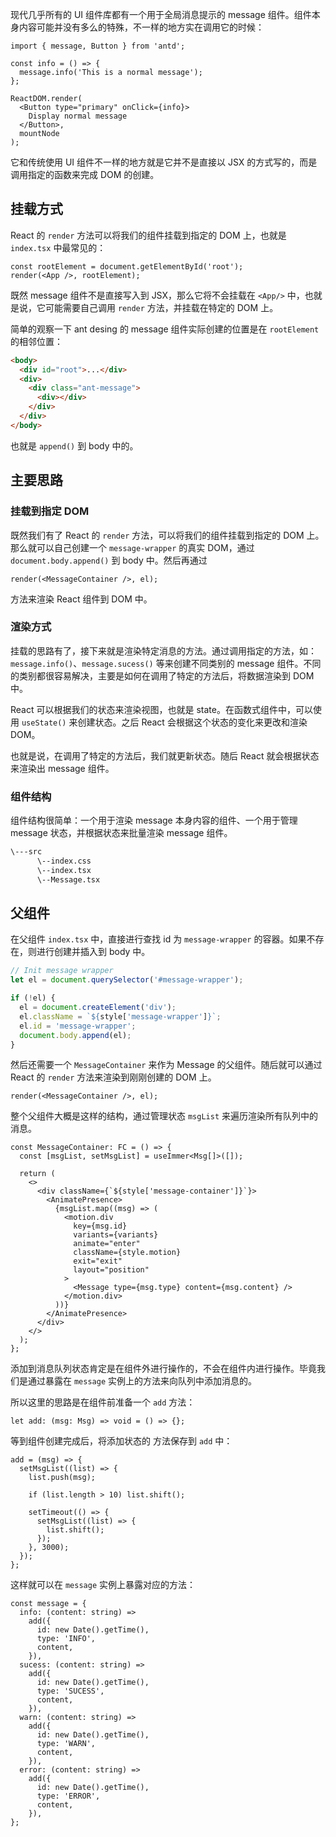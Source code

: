 现代几乎所有的 UI 组件库都有一个用于全局消息提示的 message 组件。组件本身内容可能并没有多么的特殊，不一样的地方实在调用它的时候：

```tsx
import { message, Button } from 'antd';

const info = () => {
  message.info('This is a normal message');
};

ReactDOM.render(
  <Button type="primary" onClick={info}>
    Display normal message
  </Button>,
  mountNode
);
```

它和传统使用 UI 组件不一样的地方就是它并不是直接以 JSX 的方式写的，而是调用指定的函数来完成 DOM 的创建。

## 挂载方式

React 的 `render` 方法可以将我们的组件挂载到指定的 DOM 上，也就是 `index.tsx` 中最常见的：

```tsx
const rootElement = document.getElementById('root');
render(<App />, rootElement);
```

既然 message 组件不是直接写入到 JSX，那么它将不会挂载在 `<App/>` 中，也就是说，它可能需要自己调用 `render` 方法，并挂载在特定的 DOM 上。

简单的观察一下 ant desing 的 message 组件实际创建的位置是在 `rootElement` 的相邻位置：

```html
<body>
  <div id="root">...</div>
  <div>
    <div class="ant-message">
      <div></div>
    </div>
  </div>
</body>
```

也就是 `append()` 到 body 中的。

## 主要思路

### 挂载到指定 DOM

既然我们有了 React 的 `render` 方法，可以将我们的组件挂载到指定的 DOM 上。那么就可以自己创建一个 `message-wrapper` 的真实 DOM，通过 `document.body.append()` 到 body 中。然后再通过

```tsx
render(<MessageContainer />, el);
```

方法来渲染 React 组件到 DOM 中。

### 渲染方式

挂载的思路有了，接下来就是渲染特定消息的方法。通过调用指定的方法，如：`message.info()`、`message.sucess()` 等来创建不同类别的 message 组件。不同的类别都很容易解决，主要是如何在调用了特定的方法后，将数据渲染到 DOM 中。

React 可以根据我们的状态来渲染视图，也就是 state。在函数式组件中，可以使用 `useState()` 来创建状态。之后 React 会根据这个状态的变化来更改和渲染 DOM。

也就是说，在调用了特定的方法后，我们就更新状态。随后 React 就会根据状态来渲染出 message 组件。

### 组件结构

组件结构很简单：一个用于渲染 message 本身内容的组件、一个用于管理 message 状态，并根据状态来批量渲染 message 组件。

```bash
\---src
      \--index.css
      \--index.tsx
      \--Message.tsx
```

## 父组件

在父组件 `index.tsx` 中，直接进行查找 id 为 `message-wrapper` 的容器。如果不存在，则进行创建并插入到 body 中。

```ts
// Init message wrapper
let el = document.querySelector('#message-wrapper');

if (!el) {
  el = document.createElement('div');
  el.className = `${style['message-wrapper']}`;
  el.id = 'message-wrapper';
  document.body.append(el);
}
```

然后还需要一个 `MessageContainer` 来作为 Message 的父组件。随后就可以通过 React 的 `render` 方法来渲染到刚刚创建的 DOM 上。

```tsx
render(<MessageContainer />, el);
```

整个父组件大概是这样的结构，通过管理状态 `msgList` 来遍历渲染所有队列中的消息。

```tsx
const MessageContainer: FC = () => {
  const [msgList, setMsgList] = useImmer<Msg[]>([]);

  return (
    <>
      <div className={`${style['message-container']}`}>
        <AnimatePresence>
          {msgList.map((msg) => (
            <motion.div
              key={msg.id}
              variants={variants}
              animate="enter"
              className={style.motion}
              exit="exit"
              layout="position"
            >
              <Message type={msg.type} content={msg.content} />
            </motion.div>
          ))}
        </AnimatePresence>
      </div>
    </>
  );
};
```

添加到消息队列状态肯定是在组件外进行操作的，不会在组件内进行操作。毕竟我们是通过暴露在 `message` 实例上的方法来向队列中添加消息的。

所以这里的思路是在组件前准备一个 `add` 方法：

```tsx
let add: (msg: Msg) => void = () => {};
```

等到组件创建完成后，将添加状态的 方法保存到 `add` 中：

```tsx
add = (msg) => {
  setMsgList((list) => {
    list.push(msg);

    if (list.length > 10) list.shift();

    setTimeout(() => {
      setMsgList((list) => {
        list.shift();
      });
    }, 3000);
  });
};
```

这样就可以在 `message` 实例上暴露对应的方法：

```tsx
const message = {
  info: (content: string) =>
    add({
      id: new Date().getTime(),
      type: 'INFO',
      content,
    }),
  sucess: (content: string) =>
    add({
      id: new Date().getTime(),
      type: 'SUCESS',
      content,
    }),
  warn: (content: string) =>
    add({
      id: new Date().getTime(),
      type: 'WARN',
      content,
    }),
  error: (content: string) =>
    add({
      id: new Date().getTime(),
      type: 'ERROR',
      content,
    }),
};
```
